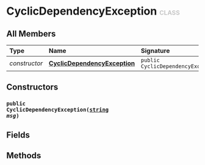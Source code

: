 # CyclicDependencyException <font color="#C8C8C8" size="3">CLASS</font>



## All Members
|**Type**|**Name**|**Signature**
|:-------|:-------|:------------
|*constructor*|<a href="#c-CyclicDependencyException-string"><b>CyclicDependencyException</b></a>|`public CyclicDependencyException(string)`

## Constructors
<a name="c-CyclicDependencyException-string"></a>
### <code>public CyclicDependencyException([string](../../String) *msg*)</code>

## Fields

## Methods

